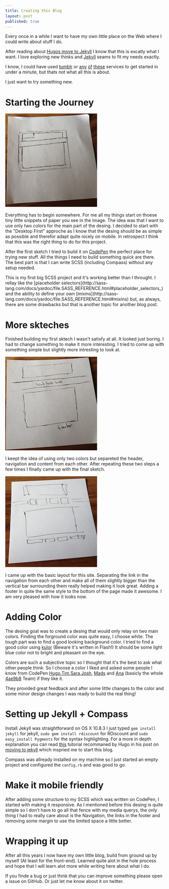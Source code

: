 ```yaml
---
title: Creating this Blog
layout: post
published: true
---
```


Every once in a while I want to have my own little place on the Web where I could write about stuff I do.

After reading about [Hugos move to Jekyll](http://hugogiraudel.com/2013/02/21/jekyll/) I know that this is excatly what I want.
I love exploring new thinks and [Jekyll](https://github.com/mojombo/jekyll) seams to fit my needs exactly.

I know, I could have used [tumblr](http://www.tumblr.com/) or [any](http://scriptogr.am/) [of](www.blogger.com/) [these](http://wordpress.com/) services to get started in under a minute, but thats not what all this is about.

I just want to try something new.

# Starting the Journey
<img src="/images/blog-creating/first-drawing.jpg" class="image-left" />

Everything has to begin somewhere. For me all my things start on thoese tiny little snippets of paper you see in the image. The idea was
that I want to use only two colors for the main part of the desing. I decided to start with the "Desktop First" approche as I know that the desing should be
as simple as possible and therefor adapt quite nicely on mobile. In retrospect I think that this was the right thing to do
for this project.

After the first sketch I tried to build it on [CodePen](http://codepen.io) the perfect place for trying new stuff.
All the things I need to build something quick are there. The best part is that I can write SCSS (including Compass) without
any setup needed.

<aside>
This is my first big SCSS project and it's working better than I throught. I rellay like the [placeholder selectors](http://sass-lang.com/docs/yardoc/file.SASS_REFERENCE.html#placeholder_selectors_) and the ability to define your own [mixins](http://sass-lang.com/docs/yardoc/file.SASS_REFERENCE.html#mixins) but, as always, there are some drawbacks but that is another topic for another blog post.
</aside>

# More skteches

Finished building my first sktech I wasn't satisfy at all. It looked just boring. I had to change something to make it more interesting.
I tried to come up with something simple but slightly more intresting to look at.

<img src="/images/blog-creating/second-drawing.jpg" class="image-center" />

I keept the idea of using only two colors but separeted the header, navigation and content from each other.
After repeating these two steps a few times I finally came up with the final sketch.

<img src="/images/blog-creating/final-drawing.jpg" class="image-right" />

I came up with the basic layout for this site. Separating the link in the navigation from each other and make all of them slightly bigger than the vertical bar surrounding them really helped making it look great. Adding a footer in quite the same style to the bottom of the page made it awesome. I am very pleased with how it looks now.

# Adding Color

The desing goal was to create a desing that would only relay on two main colors. Finding the forground color was quite easy, I choose white. The tough part was to find a good looking background color. I tried to find a good color using [kulor](http://kuler.adobe.com) (Beware it's written in Flash!) It should be some light blue color not to bright and pleasant on the eye.

Colors are such a subjective topic so I thought that it's the best to ask what other people think.
So I choose a color I liked and asked some people I know from CodePen [Hugo](https://twitter.com/HugoGiraudel),[Tim](https://twitter.com/TimPietrusky),[Sara](https://twitter.com/SaraSoueidan),[Josh](https://twitter.com/_joshnh), [Mads](https://twitter.com/Mobilpadde) and [Ana](https://twitter.com/thebabydino) (basicly the whole [4ae9b8](http://4ae9b8.com/) Team) if they like it.

They provided great feedback and after some little changes to the color and some minor design changes I was ready to build the real thing!

# Setting up Jekyll + Compass

Install Jekyll was straightforward on OS X 10.8.3 I just typed `gem install jekyll` for jekyll, `sudo gem install rdiscount` for RDiscount and `sudo easy_install Pygments` for the syntax highlighting. For a more in depth explanation you can read [this](http://www.andrewmunsell.com/tutorials/jekyll-by-example/) tutorial recommaned by Hugo in his post on [moving to jekyll](http://hugogiraudel.com/2013/02/21/jekyll/) which inspried me to start this blog.

Compass was allready installed on my machine so I just started an empty project and configured the `config.rb` and was good to go.

# Make it mobile friendly

After adding some structure to my SCSS which was written on CodePen, I started with making it responsive. As I mentioned before this desing is quite simple so I don't have to go all that fence with my media querys, the only thing I had to really care about is the Navigation, the links in the footer and removing some margin to use the limited space a little better.

# Wrapping it up

After all this years I now have my own little blog, build from ground up by myself (At least for the front-end). Learned quite alot in the hole process and hope that I will learn alot more while writing here about what I do.


If you finde a bug or just think that you can improve something please open a issue on GitHub. Or just let me know about it on twitter.